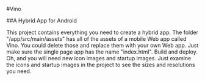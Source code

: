 #Vino

##A Hybrid App for Android

This project contains everything you need to create a hybrid app. The folder "/app/src/main/assets" has all of the assets of a mobile Web app called Vino. You could delete those and replace them with your own Web app. Just make sure the single page app has the name "index.html". Build and deploy. Oh, and you will need new icon images and startup images. Just examine the icons and startup images in the project to see the sizes and resolutions you need. 

